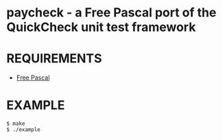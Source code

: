 # paycheck - a Free Pascal port of the QuickCheck unit test framework

# REQUIREMENTS

 * [Free Pascal](http://www.freepascal.org/)

# EXAMPLE

```console
$ make
$ ./example
```
